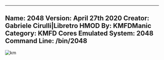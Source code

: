 -----------------------
Name: 2048
Version: April 27th 2020
Creator: Gabriele Cirulli|Libretro
HMOD By: KMFDManic
Category: KMFD Cores
Emulated System: 2048
Command Line: /bin/2048
-----------------------
![km](https://i.imgur.com/Wdb2fg7.png)
